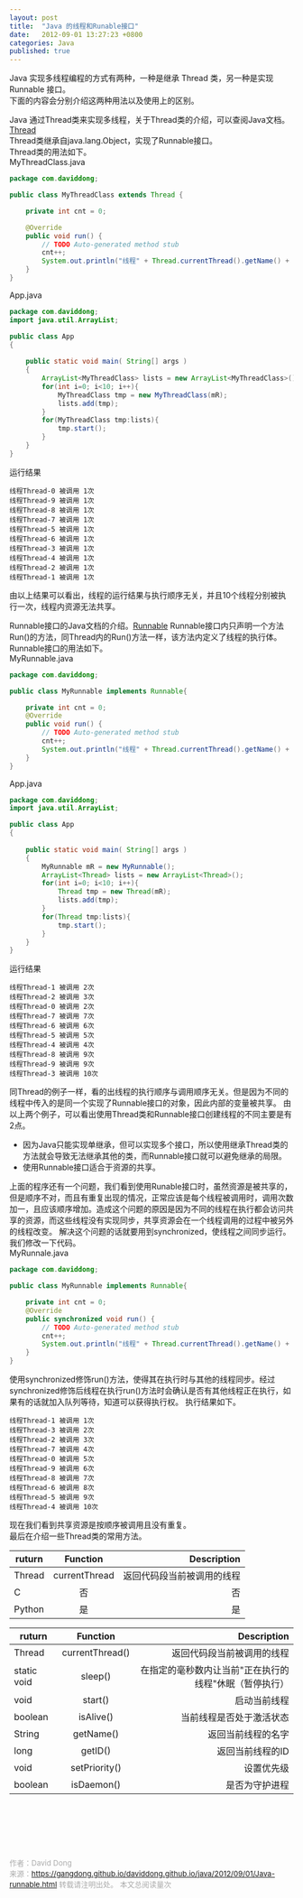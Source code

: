 ```yaml
---
layout: post
title:  "Java 的线程和Runable接口"
date:   2012-09-01 13:27:23 +0800
categories: Java
published: true
---
```

Java 实现多线程编程的方式有两种，一种是继承 Thread 类，另一种是实现 Runnable 接口。<br>
下面的内容会分别介绍这两种用法以及使用上的区别。

Java 通过Thread类来实现多线程，关于Thread类的介绍，可以查阅Java文档。
[Thread](https://docs.oracle.com/javase/8/docs/api/)<br>
Thread类继承自java.lang.Object，实现了Runnable接口。<br>
Thread类的用法如下。<br>
MyThreadClass.java 
```java
package com.daviddong;

public class MyThreadClass extends Thread {

    private int cnt = 0;

    @Override
    public void run() {
        // TODO Auto-generated method stub
        cnt++;
        System.out.println("线程" + Thread.currentThread().getName() + " 被调用 " + cnt + "次");
    }
}
```
App.java
```java
package com.daviddong;
import java.util.ArrayList;

public class App 
{
    
    public static void main( String[] args )
    {
        ArrayList<MyThreadClass> lists = new ArrayList<MyThreadClass>();
        for(int i=0; i<10; i++){
            MyThreadClass tmp = new MyThreadClass(mR);
            lists.add(tmp);
        }
        for(MyThreadClass tmp:lists){
            tmp.start();
        }
    }
}

```
运行结果
```
线程Thread-0 被调用 1次
线程Thread-9 被调用 1次
线程Thread-8 被调用 1次
线程Thread-7 被调用 1次
线程Thread-5 被调用 1次
线程Thread-6 被调用 1次
线程Thread-3 被调用 1次
线程Thread-4 被调用 1次
线程Thread-2 被调用 1次
线程Thread-1 被调用 1次
```
由以上结果可以看出，线程的运行结果与执行顺序无关，并且10个线程分别被执行一次，线程内资源无法共享。

Runnable接口的Java文档的介绍。[Runnable]()
Runnable接口内只声明一个方法Run()的方法，同Thread内的Run()方法一样，该方法内定义了线程的执行体。<br>
Runnable接口的用法如下。<br>
MyRunnable.java
```java
package com.daviddong;

public class MyRunnable implements Runnable{

    private int cnt = 0;
    @Override
    public void run() {
        // TODO Auto-generated method stub
        cnt++;
        System.out.println("线程" + Thread.currentThread().getName() + " 被调用 " + cnt + "次");
    }
}
```
App.java
```java
package com.daviddong;
import java.util.ArrayList;

public class App 
{
    
    public static void main( String[] args )
    {
        MyRunnable mR = new MyRunnable();
        ArrayList<Thread> lists = new ArrayList<Thread>();
        for(int i=0; i<10; i++){
            Thread tmp = new Thread(mR);
            lists.add(tmp);
        }
        for(Thread tmp:lists){
            tmp.start();
        }   
    }
}
```
运行结果
```
线程Thread-1 被调用 2次
线程Thread-2 被调用 3次
线程Thread-0 被调用 2次
线程Thread-7 被调用 7次
线程Thread-6 被调用 6次
线程Thread-5 被调用 5次
线程Thread-4 被调用 4次
线程Thread-8 被调用 9次
线程Thread-9 被调用 9次
线程Thread-3 被调用 10次
```
同Thread的例子一样，看的出线程的执行顺序与调用顺序无关。但是因为不同的线程中传入的是同一个实现了Runnable接口的对象，因此内部的变量被共享。
由以上两个例子，可以看出使用Thread类和Runnable接口创建线程的不同主要是有2点。
+ 因为Java只能实现单继承，但可以实现多个接口，所以使用继承Thread类的方法就会导致无法继承其他的类，而Runnable接口就可以避免继承的局限。
+ 使用Runnable接口适合于资源的共享。

上面的程序还有一个问题，我们看到使用Runable接口时，虽然资源是被共享的，但是顺序不对，而且有重复出现的情况，正常应该是每个线程被调用时，调用次数加一，且应该顺序增加。造成这个问题的原因是因为不同的线程在执行都会访问共享的资源，而这些线程没有实现同步，共享资源会在一个线程调用的过程中被另外的线程改变。
解决这个问题的话就要用到synchronized，使线程之间同步运行。
我们修改一下代码。<br>
MyRunnale.java
```java
package com.daviddong;

public class MyRunnable implements Runnable{

    private int cnt = 0;
    @Override
    public synchronized void run() {
        // TODO Auto-generated method stub
        cnt++;
        System.out.println("线程" + Thread.currentThread().getName() + " 被调用 " + cnt + "次");
    }
}
```
使用synchronized修饰run()方法，使得其在执行时与其他的线程同步。经过synchronized修饰后线程在执行run()方法时会确认是否有其他线程正在执行，如果有的话就加入队列等待，知道可以获得执行权。
执行结果如下。
```
线程Thread-1 被调用 1次
线程Thread-3 被调用 2次
线程Thread-2 被调用 3次
线程Thread-7 被调用 4次
线程Thread-0 被调用 5次
线程Thread-9 被调用 6次
线程Thread-8 被调用 7次
线程Thread-6 被调用 8次
线程Thread-5 被调用 9次
线程Thread-4 被调用 10次
```
现在我们看到共享资源是按顺序被调用且没有重复。<br>
最后在介绍一些Thread类的常用方法。<br>

ruturn|Function|Description
---|:--:|---:
Thread|currentThread|返回代码段当前被调用的线程
C|否|否
Python|是|是

ruturn|Function|Description
---|:--:|---:
Thread|currentThread()|返回代码段当前被调用的线程
static void|sleep()|在指定的毫秒数内让当前"正在执行的线程"休眠（暂停执行）
void|start()|启动当前线程
boolean|isAlive()|当前线程是否处于激活状态
String|getName()|返回当前线程的名字
long|getID()|返回当前线程的ID
void|setPriority()|设置优先级
boolean|isDaemon()|是否为守护进程
<br>
<!-- Gitalk 评论 start  -->
<!-- Link Gitalk 的支持文件  -->
<link rel="stylesheet" href="https://unpkg.com/gitalk/dist/gitalk.css">
<script src="https://unpkg.com/gitalk/dist/gitalk.min.js"></script>
<div id="gitalk-container"></div>
<script type="text/javascript">
   var gitalk = new Gitalk({

   // gitalk的主要参数
   clientID: '5e24fc307693a6df3bc5',
   clientSecret: '28c9c17e1174c705c42e9bdc92f87cadcc4ec8b8',
   repo: 'daviddong.github.io',
   owner: 'gangdong',
   admin: ['gangdong'],
   id: 'java/2012/09/01/Java-runnable.html',
   title: 'comments'
    });
   gitalk.render('gitalk-container');
</script>
<!-- Gitalk end -->

<br><br><br>

<font size="2" color="#aaa">作者：David Dong<br></font>
<font size="2" color="#aaa">来源：https://gangdong.github.io/daviddong.github.io/java/2012/09/01/Java-runnable.html</font>
<font size="2" color="#aaa">转载请注明出处。</font>
<span id="busuanzi_container_page_pv" ></span><font size="2" color="#aaa">
本文总阅读量</font><font size="2" color="#aaa"><span id="busuanzi_value_page_pv"></font></span><font size="2" color="#aaa">次</font>